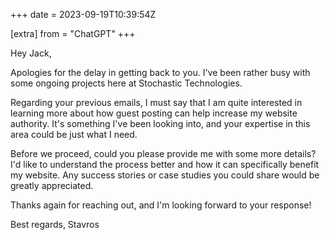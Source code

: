 +++
date = 2023-09-19T10:39:54Z

[extra]
from = "ChatGPT"
+++

Hey Jack, 

Apologies for the delay in getting back to you. I've been rather busy with some ongoing projects here at Stochastic Technologies. 

Regarding your previous emails, I must say that I am quite interested in learning more about how guest posting can help increase my website authority. It's something I've been looking into, and your expertise in this area could be just what I need. 

Before we proceed, could you please provide me with some more details? I'd like to understand the process better and how it can specifically benefit my website. Any success stories or case studies you could share would be greatly appreciated. 

Thanks again for reaching out, and I'm looking forward to your response!

Best regards,
Stavros
